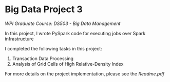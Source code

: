 # Big Data Project 3
_WPI Graduate Course: DS503 - Big Data Management_

In this project, I wrote PySpark code for executing jobs over Spark infrastructure

I completed the following tasks in this project: 

1. Transaction Data Processing
2. Analysis of Grid Cells of High Relative-Density Index

For more details on the project implementation, please see the _Readme.pdf_
